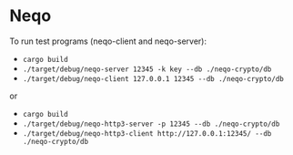 # Neqo

To run test programs (neqo-client and neqo-server):

* `cargo build`
* `./target/debug/neqo-server 12345 -k key --db ./neqo-crypto/db`
* `./target/debug/neqo-client 127.0.0.1 12345 --db ./neqo-crypto/db`

or

* `cargo build`
* `./target/debug/neqo-http3-server -p 12345 --db ./neqo-crypto/db`
* `./target/debug/neqo-http3-client http://127.0.0.1:12345/ --db ./neqo-crypto/db`

